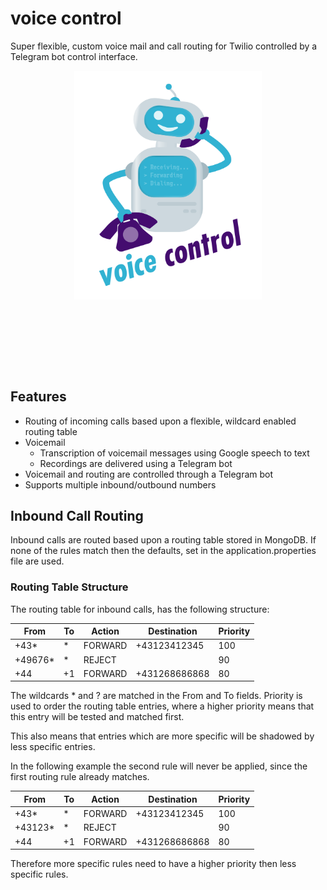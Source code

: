 # voice control
Super flexible, custom voice mail and call routing for Twilio 
controlled by a Telegram bot control interface.

<p align="center" style="margin-bottom: 10em;">
  <img src="doc/img/logo.png" alt="voice control" width="300"/>
</p>

## Features
* Routing of incoming calls based upon a flexible, wildcard enabled routing table
* Voicemail 
    * Transcription of voicemail messages using Google speech to text
    * Recordings are delivered using a Telegram bot
* Voicemail and routing are controlled through a Telegram bot
* Supports multiple inbound/outbound numbers

## Inbound Call Routing

Inbound calls are routed based upon a routing table stored in MongoDB. 
If none of the rules match then the defaults, set in the 
application.properties file are used. 

### Routing Table Structure

The routing table for inbound calls, has the following structure:

| From    | To | Action  | Destination   | Priority |
|---------|----|---------|---------------|----------|
| +43*    | *  | FORWARD | +43123412345  | 100      |
| +49676* | *  | REJECT  |               | 90       |
| +44     | +1 | FORWARD | +431268686868 | 80       |

The wildcards * and ? are matched in the From and To fields. 
Priority is used to order the routing table entries, where a higher priority
means that this entry will be tested and matched first. 

This also means that entries which are more specific will be shadowed by 
less specific entries. 

In the following example the second rule will never be applied, since the
first routing rule already matches. 


| From    | To | Action  | Destination   | Priority |
|---------|----|---------|---------------|----------|
| +43*    | *  | FORWARD | +43123412345  | 100      |
| +43123* | *  | REJECT  |               | 90       |
| +44     | +1 | FORWARD | +431268686868 | 80       |

Therefore more specific rules need to have a higher priority then less 
specific rules. 
